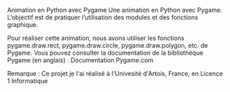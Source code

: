 Animation en Python avec Pygame
Une animation en Python avec Pygame. L’objectif est de pratiquer l’utilisation des modules et des fonctions graphique.

Pour réaliser cette animation, nous avons utiliser les fonctions pygame.draw.rect, pygame.draw.circle, pygame.draw.polygon, etc. de Pygame. Vous pouvez consulter la documentation de la bibliothèque Pygame (en anglais) : Documentation Pygame.com

Remarque : 
Ce projet je l'ai réalisé à l'Univesité d'Artois, France, en Licence 1 Informatique
